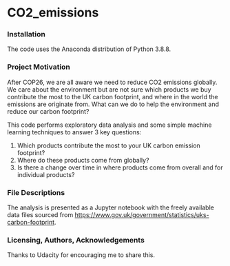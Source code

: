 # CO2_emissions

### Installation 
The code uses the Anaconda distribution of Python 3.8.8. 

### Project Motivation 

After COP26, we are all aware we need to reduce CO2 emissions globally. We care about the environment but are not sure which products we buy contribute the most to the UK carbon footprint, and where in the world the emissions are originate from. What can we do to help the environment and reduce our carbon footprint? 

This code performs exploratory data analysis and some simple machine learning techniques to answer 3 key questions:

1.	Which products contribute the most to your UK carbon emission footprint? 
2.	Where do these products come from globally?
3.	Is there a change over time in where products come from overall and for individual products?

### File Descriptions 
The analysis is presented as a Jupyter notebook with the freely available data files sourced from https://www.gov.uk/government/statistics/uks-carbon-footprint.

### Licensing, Authors, Acknowledgements
Thanks to Udacity for encouraging me to share this.
